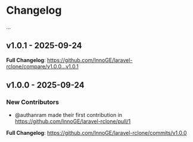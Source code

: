# Changelog

...

## v1.0.1 - 2025-09-24

**Full Changelog**: https://github.com/InnoGE/laravel-rclone/compare/v1.0.0...v1.0.1

## v1.0.0 - 2025-09-24

### New Contributors

* @authanram made their first contribution in https://github.com/InnoGE/laravel-rclone/pull/1

**Full Changelog**: https://github.com/InnoGE/laravel-rclone/commits/v1.0.0
